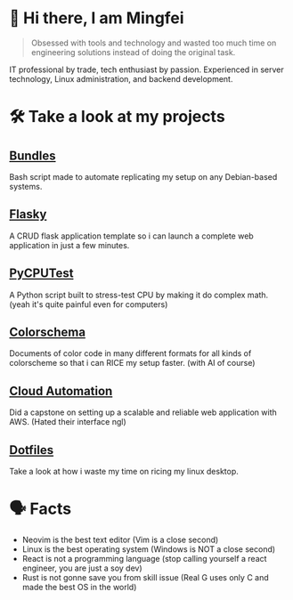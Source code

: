 # 👋 Hi there, I am Mingfei

> Obsessed with tools and technology and wasted too much time on engineering solutions instead of doing the original task.

IT professional by trade, tech enthusiast by passion. Experienced in server technology, Linux administration, and backend development.

# 🛠 Take a look at my projects

## [Bundles](https://github.com/MingFei2001/bundles)
Bash script made to automate replicating my setup on any Debian-based systems.

## [Flasky](https://github.com/MingFei2001/flasky)
A CRUD flask application template so i can launch a complete web application in just a few minutes.

## [PyCPUTest](https://github.com/MingFei2001/pycputest)
A Python script built to stress-test CPU by making it do complex math. (yeah it's quite painful even for computers)

## [Colorschema](https://github.com/MingFei2001/colorschema)
Documents of color code in many different formats for all kinds of colorscheme so that i can RICE my setup faster. (with AI of course)

## [Cloud Automation](https://github.com/MingFei2001/capstone-website)
Did a capstone on setting up a scalable and reliable web application with AWS. (Hated their interface ngl)

## [Dotfiles](https://github.com/MingFei2001/dotfiles)
Take a look at how i waste my time on ricing my linux desktop.

# 🗣️ Facts
+ Neovim is the best text editor (Vim is a close second)
+ Linux is the best operating system (Windows is NOT a close second)
+ React is not a programming language (stop calling yourself a react engineer, you are just a soy dev)
+ Rust is not gonne save you from skill issue (Real G uses only C and made the best OS in the world)
